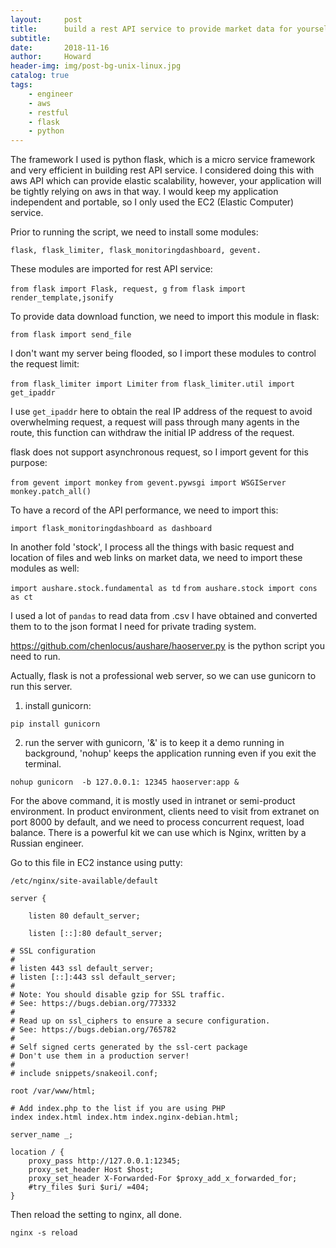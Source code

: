 ```yaml
---
layout:     post
title:      build a rest API service to provide market data for yourself
subtitle:   
date:       2018-11-16
author:     Howard
header-img: img/post-bg-unix-linux.jpg
catalog: true
tags:
    - engineer
    - aws
    - restful
    - flask
    - python
---
```


The framework I used is python flask, which is a micro service framework and very efficient in building rest API service. I considered doing this with aws API which can provide elastic scalability, however, your application will be tightly relying on aws in that way.  I would keep my application independent and portable, so I only used the EC2 (Elastic Computer) service.  



Prior to running the script, we need to install some modules:



`flask, flask_limiter, flask_monitoringdashboard, gevent.` 



These modules are imported for rest API service:



`from flask import Flask, request, g`
`from flask import render_template,jsonify`



To provide data download function, we need to import this module in flask:

`from flask import send_file`



I don't want my server being flooded, so I import these modules to control the request limit:



`from flask_limiter import Limiter`
`from flask_limiter.util import get_ipaddr`



I use `get_ipaddr`  here to obtain the real IP address of the request to avoid overwhelming request, a request will pass through many agents in the route, this function can withdraw the initial IP address of the request. 



flask does not support asynchronous request, so I import gevent for this purpose:

`from gevent import monkey`
`from gevent.pywsgi import WSGIServer`
`monkey.patch_all()`



To have a record of the API performance, we need to import this:

`import flask_monitoringdashboard as dashboard`



In another fold 'stock', I process all the things with basic request and location of files and web links on market data,  we need to import these modules as well:



`import aushare.stock.fundamental as td`
`from aushare.stock import cons as ct`



I used a lot of `pandas` to read data from .csv I have obtained and converted them to to the json format I need for private trading system. 

https://github.com/chenlocus/aushare/haoserver.py is the python script you need to run. 



Actually, flask is not a professional web server, so we can use gunicorn to run this server. 



1) install gunicorn:

```
pip install gunicorn
```



2) run the server with gunicorn, '&' is to keep it a demo running in background, 'nohup' keeps the application running even if you exit the terminal. 

`nohup gunicorn  -b 127.0.0.1: 12345 haoserver:app &`



For the above command, it is mostly used in intranet or semi-product environment. In product environment, clients need to visit from extranet on port 8000 by default, and we need to process concurrent request, load balance. There is a powerful kit we can use which is Nginx, written by a Russian engineer.  

Go to this file in EC2 instance using putty:

`/etc/nginx/site-available/default`



	server {
	
		listen 80 default_server;
	
		listen [::]:80 default_server;
	
	# SSL configuration
	#
	# listen 443 ssl default_server;
	# listen [::]:443 ssl default_server;
	#
	# Note: You should disable gzip for SSL traffic.
	# See: https://bugs.debian.org/773332
	#
	# Read up on ssl_ciphers to ensure a secure configuration.
	# See: https://bugs.debian.org/765782
	#
	# Self signed certs generated by the ssl-cert package
	# Don't use them in a production server!
	#
	# include snippets/snakeoil.conf;
	
	root /var/www/html;
	
	# Add index.php to the list if you are using PHP
	index index.html index.htm index.nginx-debian.html;
	
	server_name _;
	
	location / {
		proxy_pass http://127.0.0.1:12345;
		proxy_set_header Host $host;
		proxy_set_header X-Forwarded-For $proxy_add_x_forwarded_for;
		#try_files $uri $uri/ =404;
	}


Then reload the setting to nginx, all done. 

`nginx -s reload`
